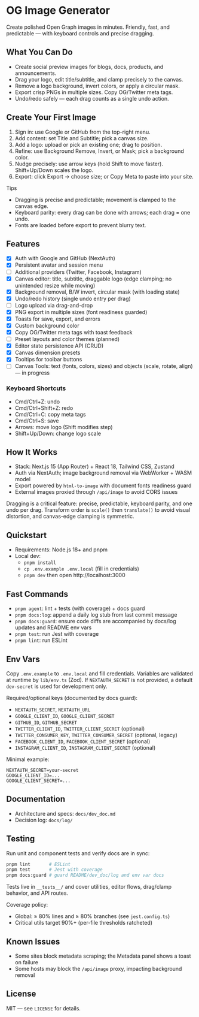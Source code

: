 # OG Image Generator
Create polished Open Graph images in minutes. Friendly, fast, and predictable — with keyboard controls and precise dragging.

## What You Can Do
- Create social preview images for blogs, docs, products, and announcements.
- Drag your logo, edit title/subtitle, and clamp precisely to the canvas.
- Remove a logo background, invert colors, or apply a circular mask.
- Export crisp PNGs in multiple sizes. Copy OG/Twitter meta tags.
- Undo/redo safely — each drag counts as a single undo action.

## Create Your First Image
1) Sign in: use Google or GitHub from the top-right menu.
2) Add content: set Title and Subtitle; pick a canvas size.
3) Add a logo: upload or pick an existing one; drag to position.
4) Refine: use Background Remove, Invert, or Mask; pick a background color.
5) Nudge precisely: use arrow keys (hold Shift to move faster). Shift+Up/Down scales the logo.
6) Export: click Export → choose size; or Copy Meta to paste into your site.

Tips
- Dragging is precise and predictable; movement is clamped to the canvas edge.
- Keyboard parity: every drag can be done with arrows; each drag = one undo.
- Fonts are loaded before export to prevent blurry text.

## Features
- [x] Auth with Google and GitHub (NextAuth)
- [x] Persistent avatar and session menu
- [ ] Additional providers (Twitter, Facebook, Instagram)
- [x] Canvas editor: title, subtitle, draggable logo (edge clamping; no unintended resize while moving)
- [x] Background removal, B/W invert, circular mask (with loading state)
- [x] Undo/redo history (single undo entry per drag)
- [ ] Logo upload via drag-and-drop
- [x] PNG export in multiple sizes (font readiness guarded)
- [x] Toasts for save, export, and errors
- [x] Custom background color
- [x] Copy OG/Twitter meta tags with toast feedback
- [ ] Preset layouts and color themes (planned)
- [x] Editor state persistence API (CRUD)
- [x] Canvas dimension presets
- [x] Tooltips for toolbar buttons
- [ ] Canvas Tools: text (fonts, colors, sizes) and objects (scale, rotate, align) — in progress

### Keyboard Shortcuts
- Cmd/Ctrl+Z: undo
- Cmd/Ctrl+Shift+Z: redo
- Cmd/Ctrl+C: copy meta tags
- Cmd/Ctrl+S: save
- Arrows: move logo (Shift modifies step)
- Shift+Up/Down: change logo scale

## How It Works
- Stack: Next.js 15 (App Router) + React 18, Tailwind CSS, Zustand
- Auth via NextAuth; image background removal via WebWorker + WASM model
- Export powered by `html-to-image` with document fonts readiness guard
- External images proxied through `/api/image` to avoid CORS issues

Dragging is a critical feature: precise, predictable, keyboard parity, and one undo per drag. Transform order is `scale()` then `translate()` to avoid visual distortion, and canvas-edge clamping is symmetric.

## Quickstart
- Requirements: Node.js 18+ and pnpm
- Local dev:
  - `pnpm install`
  - `cp .env.example .env.local` (fill in credentials)
  - `pnpm dev` then open http://localhost:3000

## Fast Commands
- `pnpm agent`: lint + tests (with coverage) + docs guard
- `pnpm docs:log`: append a daily log stub from last commit message
- `pnpm docs:guard`: ensure code diffs are accompanied by docs/log updates and README env vars
- `pnpm test`: run Jest with coverage
- `pnpm lint`: run ESLint

## Env Vars
Copy `.env.example` to `.env.local` and fill credentials. Variables are validated at runtime by `lib/env.ts` (Zod). If `NEXTAUTH_SECRET` is not provided, a default `dev-secret` is used for development only.

Required/optional keys (documented by docs guard):
- `NEXTAUTH_SECRET`, `NEXTAUTH_URL`
- `GOOGLE_CLIENT_ID`, `GOOGLE_CLIENT_SECRET`
- `GITHUB_ID`, `GITHUB_SECRET`
- `TWITTER_CLIENT_ID`, `TWITTER_CLIENT_SECRET` (optional)
- `TWITTER_CONSUMER_KEY`, `TWITTER_CONSUMER_SECRET` (optional, legacy)
- `FACEBOOK_CLIENT_ID`, `FACEBOOK_CLIENT_SECRET` (optional)
- `INSTAGRAM_CLIENT_ID`, `INSTAGRAM_CLIENT_SECRET` (optional)

Minimal example:

```env
NEXTAUTH_SECRET=your-secret
GOOGLE_CLIENT_ID=...
GOOGLE_CLIENT_SECRET=...
```

## Documentation
- Architecture and specs: `docs/dev_doc.md`
- Decision log: `docs/log/`

## Testing
Run unit and component tests and verify docs are in sync:

```bash
pnpm lint       # ESLint
pnpm test       # Jest with coverage
pnpm docs:guard # guard README/dev_doc/log and env var docs
```

Tests live in `__tests__/` and cover utilities, editor flows, drag/clamp behavior, and API routes.

Coverage policy:
- Global: ≥ 80% lines and ≥ 80% branches (see `jest.config.ts`)
- Critical utils target 90%+ (per-file thresholds ratcheted)

## Known Issues
- Some sites block metadata scraping; the Metadata panel shows a toast on failure
- Some hosts may block the `/api/image` proxy, impacting background removal

## License
MIT — see `LICENSE` for details.

